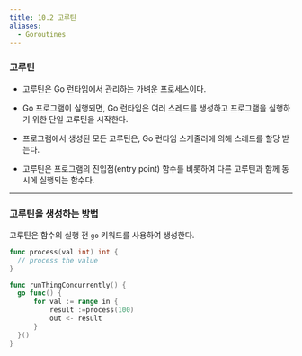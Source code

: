 ```yaml
---
title: 10.2 고루틴
aliases:
  - Goroutines
---
```


### 고루틴

- 고루틴은 Go 런타임에서 관리하는 가벼운 프로세스이다.
- Go 프로그램이 실행되면, Go 런타임은 여러 스레드를 생성하고 프로그램을 실행하기 위한 단일 고루틴을 시작한다.
- 프로그램에서 생성된 모든 고루틴은, Go 런타임 스케줄러에 의해 스레드를 할당 받는다.

- 고루틴은 프로그램의 진입점(entry point) 함수를 비롯하여 다른 고루틴과 함께 동시에 실행되는 함수다.

---

### 고루틴을 생성하는 방법

고루틴은 함수의 실행 전 `go` 키워드를 사용하여 생성한다.

```go
func process(val int) int {
  // process the value
}

func runThingConcurrently() {
  go func() {
	  for val := range in {
		  result :=process(100)
		  out <- result
	  }
  }()
}
```